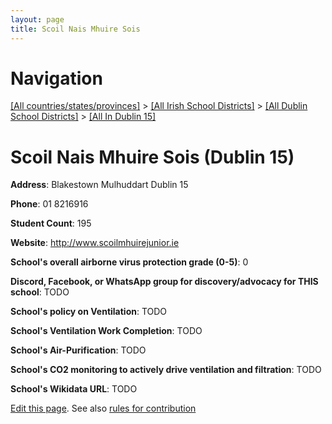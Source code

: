 ```yaml
---
layout: page
title: Scoil Nais Mhuire Sois
---
```

# Navigation

[[All countries/states/provinces]](../../../..) > [[All Irish School Districts]](../../..) > [[All Dublin School Districts]](../..) > [[All In Dublin 15]](..)

# Scoil Nais Mhuire Sois (Dublin 15)

**Address**: Blakestown Mulhuddart Dublin 15

**Phone**: 01 8216916

**Student Count**: 195

**Website**: <http://www.scoilmhuirejunior.ie>

**School's overall airborne virus protection grade (0-5)**: 0

**Discord, Facebook, or WhatsApp group for discovery/advocacy for THIS school**: TODO

**School's policy on Ventilation**: TODO

**School's Ventilation Work Completion**: TODO

**School's Air-Purification**: TODO

**School's CO2 monitoring to actively drive ventilation and filtration**: TODO

**School's Wikidata URL**: TODO


[Edit this page](https://github.com/ventilate-schools/Ireland/edit/main/./Dublin_15/Scoil_Nais_Mhuire_Sois.md). See also [rules for contribution](../../../contribution-rules/)